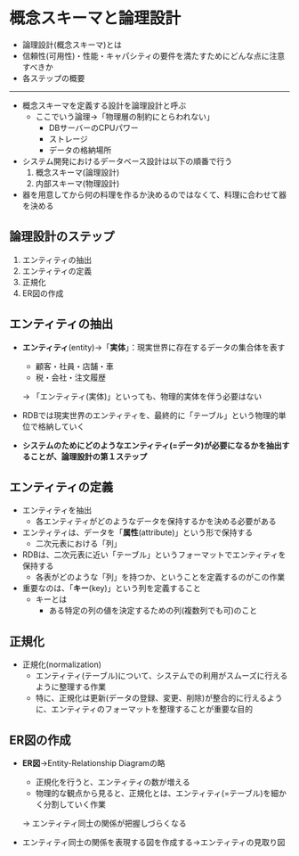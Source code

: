 # 概念スキーマと論理設計

- 論理設計(概念スキーマ)とは
- 信頼性(可用性)・性能・キャパシティの要件を満たすためにどんな点に注意すべきか
- 各ステップの概要

---

- 概念スキーマを定義する設計を論理設計と呼ぶ
  - ここでいう論理→「物理層の制約にとらわれない」
    - DBサーバーのCPUパワー
    - ストレージ
    - データの格納場所
- システム開発におけるデータベース設計は以下の順番で行う
  1. 概念スキーマ(論理設計)
  2. 内部スキーマ(物理設計)
- 器を用意してから何の料理を作るか決めるのではなくて、料理に合わせて器を決める　



## 論理設計のステップ

1. エンティティの抽出
2. エンティティの定義
3. 正規化
4. ER図の作成

## エンティティの抽出

- **エンティティ**(entity)→「**実体**」：現実世界に存在するデータの集合体を表す

  - 顧客・社員・店舗・車
  - 税・会社・注文履歴

  → 「エンティティ(実体)」といっても、物理的実体を伴う必要はない

- RDBでは現実世界のエンティティを、最終的に「テーブル」という物理的単位で格納していく

- **システムのためにどのようなエンティティ(=データ)が必要になるかを抽出することが、論理設計の第１ステップ**

## エンティティの定義

- エンティティを抽出
  - 各エンティティがどのようなデータを保持するかを決める必要がある
- エンティティは、データを「**属性**(attribute)」という形で保持する
  - 二次元表における「列」
- RDBは、二次元表に近い「テーブル」というフォーマットでエンティティを保持する
  - 各表がどのような「列」を持つか、ということを定義するのがこの作業
- 重要なのは、「**キー**(key)」という列を定義すること
  - キーとは
    - ある特定の列の値を決定するための列(複数列でも可)のこと

## 正規化

- 正規化(normalization)
  - エンティティ(テーブル)について、システムでの利用がスムーズに行えるように整理する作業
  - 特に、正規化は更新(データの登録、変更、削除)が整合的に行えるように、エンティティのフォーマットを整理することが重要な目的

## ER図の作成

- **ER図**→Entity-Relationship Diagramの略

  - 正規化を行うと、エンティティの数が増える
  - 物理的な観点から見ると、正規化とは、エンティティ(=テーブル)を細かく分割していく作業

  → エンティティ同士の関係が把握しづらくなる

- エンティティ同士の関係を表現する図を作成する→エンティティの見取り図